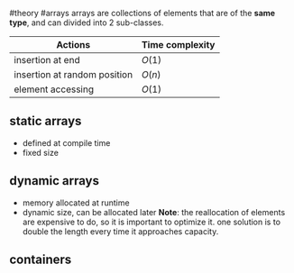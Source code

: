 #theory #arrays
arrays are collections of elements that are of the **same type**, and can divided into 2 sub-classes.

| Actions | Time complexity |
| ---- | ---- |
| insertion at end | $O(1)$ |
| insertion at random position | $O(n)$ |
| element accessing | $O(1)$ |
## static arrays
- defined at compile time
- fixed size
## dynamic arrays
- memory allocated at runtime
- dynamic size, can be allocated later
**Note**: the reallocation of elements are expensive to do, so it is important to optimize it. one solution is to double the length every time it approaches capacity.

## containers
